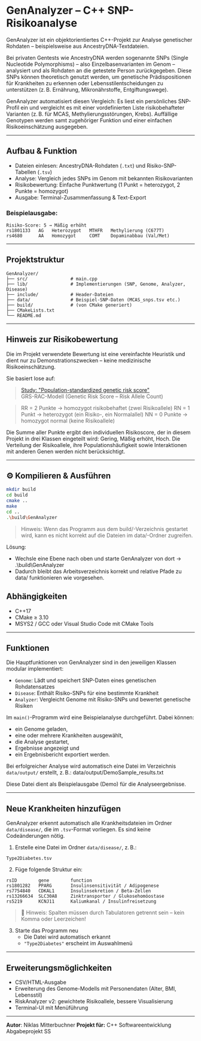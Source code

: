 # GenAnalyzer – C++ SNP-Risikoanalyse

GenAnalyzer ist ein objektorientiertes C++-Projekt zur Analyse genetischer Rohdaten – beispielsweise aus AncestryDNA-Textdateien.

Bei privaten Gentests wie AncestryDNA werden sogenannte SNPs (Single Nucleotide Polymorphisms) – also Einzelbasenvarianten im Genom – analysiert und als Rohdaten an die getestete Person zurückgegeben. Diese SNPs können theoretisch genutzt werden, um genetische Prädispositionen für Krankheiten zu erkennen oder Lebensstilentscheidungen zu unterstützen (z. B. Ernährung, Mikronährstoffe, Entgiftungswege).

GenAnalyzer automatisiert diesen Vergleich:
Es liest ein persönliches SNP-Profil ein und vergleicht es mit einer vordefinierten Liste risikobehafteter Varianten (z. B. für MCAS, Methylierungsstörungen, Krebs). Auffällige Genotypen werden samt zugehöriger Funktion und einer einfachen Risikoeinschätzung ausgegeben.

---

## Aufbau & Funktion

- Dateien einlesen: AncestryDNA-Rohdaten (`.txt`) und Risiko-SNP-Tabellen (`.tsv`)
- Analyse: Vergleich jedes SNPs im Genom mit bekannten Risikovarianten
- Risikobewertung: Einfache Punktwertung (1 Punkt = heterozygot, 2 Punkte = homozygot)
- Ausgabe: Terminal-Zusammenfassung & Text-Export

### Beispielausgabe:

```
Risiko-Score: 5 → Mäßig erhöht
rs1801133   AG   Heterozygot   MTHFR   Methylierung (C677T)
rs4680      AA   Homozygot     COMT    Dopaminabbau (Val/Met)
```

---

## Projektstruktur

```
GenAnalyzer/
├── src/                # main.cpp
├── lib/                # Implementierungen (SNP, Genome, Analyzer, Disease)
├── include/            # Header-Dateien
├── data/               # Beispiel-SNP-Daten (MCAS_snps.tsv etc.)
├── build/              # (von CMake generiert)
├── CMakeLists.txt
└── README.md
```

---

## Hinweis zur Risikobewertung

Die im Projekt verwendete Bewertung ist eine vereinfachte Heuristik und dient nur zu Demonstrationszwecken – keine medizinische Risikoeinschätzung.

Sie basiert lose auf:
>[Study: "Population-standardized genetic risk score"](https://pmc.ncbi.nlm.nih.gov/articles/PMC4955173/)  
>GRS-RAC-Modell
>(Genetic Risk Score – Risk Allele Count)

>RR = 2 Punkte → homozygot risikobehaftet (zwei Risikoallele)
>RN = 1 Punkt → heterozygot (ein Risiko-, ein Normalallel)
>NN = 0 Punkte → homozygot normal (keine Risikoallele)

Die Summe aller Punkte ergibt den individuellen Risikoscore, der in diesem Projekt in drei Klassen eingeteilt wird: Gering, Mäßig erhöht, Hoch.
Die Verteilung der Risikoallele, ihre Populationshäufigkeit sowie Interaktionen mit anderen Genen werden nicht berücksichtigt.

---

## ⚙️ Kompilieren & Ausführen

```bash
mkdir build
cd build
cmake ..
make
cd ..
.\build\GenAnalyzer
```
>Hinweis:
>Wenn das Programm aus dem build/-Verzeichnis gestartet wird, kann es nicht korrekt auf die Dateien im data/-Ordner zugreifen.

Lösung:
- Wechsle eine Ebene nach oben und starte GenAnalyzer von dort -> .\build\GenAnalyzer
- Dadurch bleibt das Arbeitsverzeichnis korrekt und relative Pfade zu data/ funktionieren wie vorgesehen.

## Abhängigkeiten

- C++17
- CMake ≥ 3.10
- MSYS2 / GCC oder Visual Studio Code mit CMake Tools

---

## Funktionen

Die Hauptfunktionen von GenAnalyzer sind in den jeweiligen Klassen modular implementiert:

- `Genome`: Lädt und speichert SNP-Daten eines genetischen Rohdatensatzes
- `Disease`: Enthält Risiko-SNPs für eine bestimmte Krankheit
- `Analyzer`: Vergleicht Genome mit Risiko-SNPs und bewertet genetische Risiken

Im `main()`-Programm wird eine Beispielanalyse durchgeführt. Dabei können:

- ein Genome geladen,
- eine oder mehrere Krankheiten ausgewählt,
- die Analyse gestartet,
- Ergebnisse angezeigt und
- ein Ergebnisbericht exportiert werden.

Bei erfolgreicher Analyse wird automatisch eine Datei im Verzeichnis `data/output/` erstellt, z. B.:
data/output/DemoSample_results.txt

Diese Datei dient als Beispielausgabe (Demo) für die Analyseergebnisse.

---

## Neue Krankheiten hinzufügen

GenAnalyzer erkennt automatisch alle Krankheitsdateien im Ordner `data/disease/`, die im `.tsv`-Format vorliegen. Es sind keine Codeänderungen nötig.

1. Erstelle eine Datei im Ordner `data/disease/`, z. B.:
   
```
Type2Diabetes.tsv
````

2. Füge folgende Struktur ein:

```tsv
rsID        gene        function
rs1801282   PPARG       Insulinsensitivität / Adipogenese
rs7754840   CDKAL1      Insulinsekretion / Beta-Zellen
rs13266634  SLC30A8     Zinktransporter / Glukosehomöostase
rs5219      KCNJ11      Kaliumkanal / Insulinfreisetzung
````

> 🔹 Hinweis: Spalten müssen durch Tabulatoren getrennt sein – kein Komma oder Leerzeichen!

3. Starte das Programm neu
   - Die Datei wird automatisch erkannt
   - `"Type2Diabetes"` erscheint im Auswahlmenü

---


## Erweiterungsmöglichkeiten

- CSV/HTML-Ausgabe
- Erweiterung des Genome-Modells mit Personendaten (Alter, BMI, Lebensstil)
- RiskAnalyzer v2: gewichtete Risikoallele, bessere Visualisierung
- Terminal-UI mit Menüführung

---

**Autor**: Niklas Mitterbuchner
**Projekt für:** C++ Softwareentwicklung Abgabeprojekt SS  

